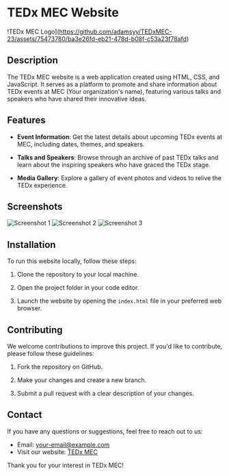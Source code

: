 # TEDx MEC Website

!TEDx MEC Logo](https://github.com/adamsyy/TEDxMEC-23/assets/75473780/ba3e26fd-eb21-478d-b08f-c53a23f78afd)

## Description

The TEDx MEC website is a web application created using HTML, CSS, and JavaScript. It serves as a platform to promote and share information about TEDx events at MEC (Your organization's name), featuring various talks and speakers who have shared their innovative ideas.

## Features

- **Event Information**: Get the latest details about upcoming TEDx events at MEC, including dates, themes, and speakers.

- **Talks and Speakers**: Browse through an archive of past TEDx talks and learn about the inspiring speakers who have graced the TEDx stage.

- **Media Gallery**: Explore a gallery of event photos and videos to relive the TEDx experience.

## Screenshots

![Screenshot 1](https://i.ibb.co/yYV4hRV/IMG-5596.jpg)
![Screenshot 2](https://i.ibb.co/Y8nQfSL/IMG-5595.jpg)
![Screenshot 3](https://i.ibb.co/hHQ92Nm/IMG-5595.jpg)

## Installation

To run this website locally, follow these steps:

1. Clone the repository to your local machine.

2. Open the project folder in your code editor.

3. Launch the website by opening the `index.html` file in your preferred web browser.

## Contributing

We welcome contributions to improve this project. If you'd like to contribute, please follow these guidelines:

1. Fork the repository on GitHub.

2. Make your changes and create a new branch.

3. Submit a pull request with a clear description of your changes.


## Contact

If you have any questions or suggestions, feel free to reach out to us:

- Email: your-email@example.com
- Visit our website: [TEDx MEC](https://tedxmec.in/)

Thank you for your interest in TEDx MEC!

